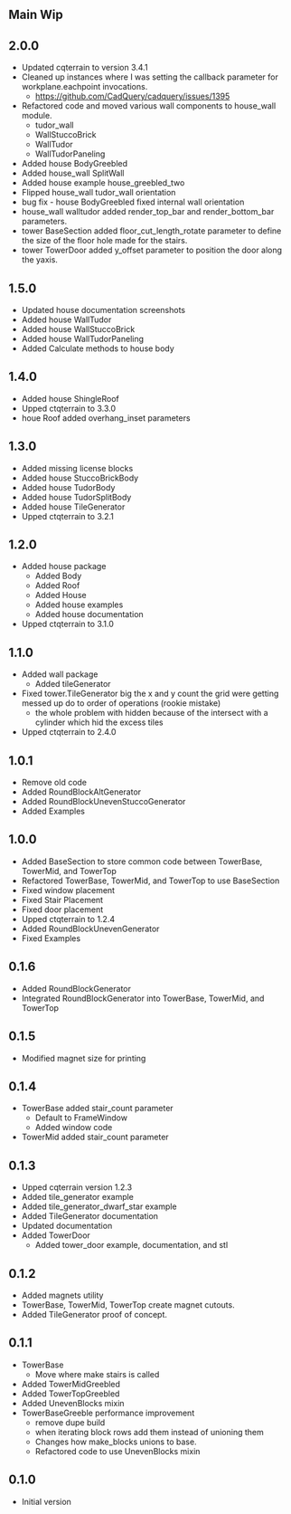 ## Main Wip

## 2.0.0
* Updated cqterrain to version 3.4.1
* Cleaned up instances where I was setting the callback parameter for workplane.eachpoint invocations.
  * https://github.com/CadQuery/cadquery/issues/1395
* Refactored code and moved various wall components to house_wall module.
  * tudor_wall
  * WallStuccoBrick
  * WallTudor
  * WallTudorPaneling 
* Added house BodyGreebled
* Added house_wall SplitWall
* Added house example house_greebled_two
* Flipped house_wall tudor_wall orientation
* bug fix - house BodyGreebled fixed internal wall orientation
* house_wall walltudor added render_top_bar and render_bottom_bar parameters.
* tower BaseSection added floor_cut_length_rotate parameter to define the size of the floor hole made for the stairs.
* tower TowerDoor added y_offset parameter to position the door along the yaxis.

## 1.5.0
* Updated house documentation screenshots
* Added house WallTudor
* Added house WallStuccoBrick
* Added house WallTudorPaneling
* Added Calculate methods to house body

## 1.4.0
* Added house ShingleRoof
* Upped ctqterrain to 3.3.0
* houe Roof added overhang_inset parameters

## 1.3.0
* Added missing license blocks
* Added house StuccoBrickBody
* Added house TudorBody
* Added house TudorSplitBody
* Added house TileGenerator
* Upped ctqterrain to 3.2.1

## 1.2.0
* Added house package
  * Added Body
  * Added Roof
  * Added House
  * Added house examples
  * Added house documentation
* Upped ctqterrain to 3.1.0

## 1.1.0
* Added wall package
  * Added tileGenerator
* Fixed tower.TileGenerator big the x and y count the grid were getting messed up do to order of operations (rookie mistake)
  * the whole problem with hidden because of the intersect with a cylinder which hid the excess tiles
* Upped ctqterrain to 2.4.0

## 1.0.1
* Remove old code
* Added RoundBlockAltGenerator
* Added RoundBlockUnevenStuccoGenerator
* Added Examples

## 1.0.0
* Added BaseSection to store common code between TowerBase, TowerMid, and TowerTop
* Refactored TowerBase, TowerMid, and TowerTop to use BaseSection
* Fixed window placement
* Fixed Stair Placement
* Fixed door placement
* Upped ctqterrain to 1.2.4
* Added RoundBlockUnevenGenerator
* Fixed Examples

## 0.1.6
* Added RoundBlockGenerator
* Integrated RoundBlockGenerator into TowerBase, TowerMid, and TowerTop

## 0.1.5
* Modified magnet size for printing

## 0.1.4
* TowerBase added stair_count parameter
  * Default to FrameWindow
  * Added window code 
* TowerMid added stair_count parameter

## 0.1.3
* Upped cqterrain version 1.2.3
* Added tile_generator example
* Added tile_generator_dwarf_star example
* Added TileGenerator documentation
* Updated documentation
* Added TowerDoor
  * Added tower_door example, documentation, and stl

## 0.1.2
* Added magnets utility
* TowerBase, TowerMid, TowerTop create magnet cutouts.
* Added TileGenerator proof of concept.

## 0.1.1
* TowerBase
  * Move where make stairs is called
* Added TowerMidGreebled
* Added TowerTopGreebled
* Added UnevenBlocks mixin
* TowerBaseGreeble performance improvement
  * remove dupe build
  * when iterating block rows add them instead of unioning them
  * Changes how make_blocks unions to base.
  * Refactored code to use UnevenBlocks mixin

## 0.1.0
* Initial version